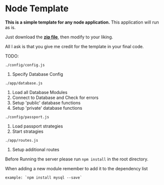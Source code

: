 Node Template
=======

**This is a simple template for any node application.**
This application will run as is.

Just download the **[zip file](https://github.com/alexbbt/node-template/archive/master.zip)**, then modify to your liking.

All I ask is that you give me credit for the template in your final code.

TODO:

`./config/config.js`

1. Specify Database Config 

`./app/database.js`

1. Load all Database Modules 
2. Connect to Database and Check for errors 
3. Setup 'public' database functions 
4. Setup 'private' database functions 

`./config/passport.js`

1. Load passport strategies 
2. Start stratagies

`./app/routes.js`

1. Setup additional routes 

Before Running the server please run `npm install` in the root directory.

When adding a new module remember to add it to the dependency list

	example: `npm install mysql --save`